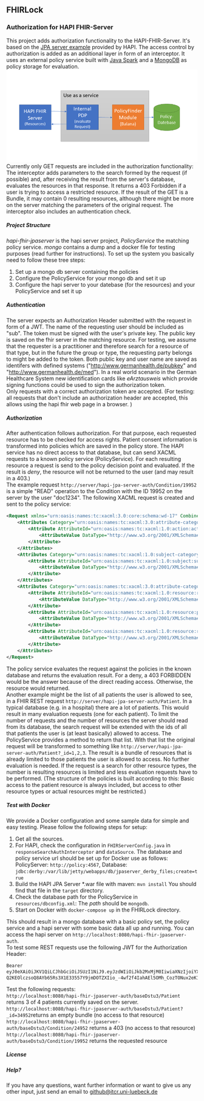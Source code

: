 ## FHIRLock

### Authorization for HAPI FHIR-Server

This project adds authorization functionality to the HAPI-FHIR-Server. It's based on the [JPA server example](https://github.com/jamesagnew/hapi-fhir/tree/master/hapi-fhir-jpaserver-example) provided by HAPI. The access control by authorization is added as an additional layer in form of an interceptor. It uses an external policy service built with [Java Spark](http://sparkjava.com/) and a  [MongoDB](https://www.mongodb.com/) as policy storage for evaluation.   
![alt text](service.png "Service")   
Currently only GET requests are included in the authorization functionality: The interceptor adds parameters to the search formed by the request (if possible) and, after receiving the result from the server's database, evaluates the resources in that response. It returns a 403 Forbidden if a user is trying to access a restricted resource. If the result of the GET is a Bundle, it may contain 0 resulting resources, although there might be more on the server matching the parameters of the original request. The interceptor also includes an authentication check.   

##### Project Structure
_hapi-fhir-jpaserver_ is the hapi server project, _PolicyService_ the matching policy service. _mongo_ contains a dump and a docker file for testing purposes (read further for instructions). To set up the system you basically need to follow these tree steps:
 1. Set up a mongo db server containing the policies 
 2. Configure the PolicyService for your mongo db and set it up 
 3. Configure the hapi server to your datebase (for the resources) and your PolicyService and set it up

##### Authentication
The server expects an Authorization Header submitted with the request in form of a JWT. The name of the requesting user should be included as "sub". The token must be signed with the user's private key. The public key is saved on the fhir server in the matching resource. For testing, we assume that the requester is a practitioner and therefore search for a resource of that type, but in the future the group or type, the requesting party belongs to might be added to the token. Both public key and user name are saved as identifers with defined systems ("http://www.germanhealth.de/pubkey" and "http://www.germanhealth.de/med"). In a real world scenario in the German Healthcare System new identification cards like _eArztausweis_ which provide signing functions could be used to sign the authorization token.  
Only requests with a correct authorization token are accepted. (For testing: all requests that don't include an authorization header are accepted, this allows using the hapi fhir web page in a browser. )  

##### Authorization
After authentication follows authorization. For that purpose, each requested resource has to be checked for access rights. Patient consent information is transformed into policies which are saved in the policy store. The HAPI service has no direct access to that database, but can send XACML requests to a known policy service (PolicyService). For each resulting resource a request is send to the policy decision point and evaluated. If the result is _deny_, the resource will not be returned to the user (and may result in a 403.)   
The example request `http://server/hapi-jpa-server-auth/Condition/19952` is a simple "READ" operation to the Condition with the ID 19952 on the server by the user "doc1234". The following XACML request is created and sent to the policy service:
```xml
<Request xmlns="urn:oasis:names:tc:xacml:3.0:core:schema:wd-17" CombinedDecision="false" ReturnPolicyIdList="false">
	<Attributes Category="urn:oasis:names:tc:xacml:3.0:attribute-category:action">
		<Attribute AttributeId="urn:oasis:names:tc:xacml:1.0:action:action-id" IncludeInResult="false">
			<AttributeValue DataType="http://www.w3.org/2001/XMLSchema#string">GET</AttributeValue>
		</Attribute>
	</Attributes>
	<Attributes Category="urn:oasis:names:tc:xacml:1.0:subject-category:access-subject">
		<Attribute AttributeId="urn:oasis:names:tc:xacml:1.0:subject:subject-id" IncludeInResult="false">
			<AttributeValue DataType="http://www.w3.org/2001/XMLSchema#string">doc1234</AttributeValue>
		</Attribute>
	</Attributes>
	<Attributes Category="urn:oasis:names:tc:xacml:3.0:attribute-category:resource">
		<Attribute AttributeId="urn:oasis:names:tc:xacml:1.0:resource:resource-type" IncludeInResult="false">
			<AttributeValue DataType="http://www.w3.org/2001/XMLSchema#string">Condition</AttributeValue>
		</Attribute>
		<Attribute AttributeId="urn:oasis:names:tc:xacml:1.0:resource:patient-id" IncludeInResult="false">
			<AttributeValue DataType="http://www.w3.org/2001/XMLSchema#string">1</AttributeValue>
		</Attribute>
		<Attribute AttributeId="urn:oasis:names:tc:xacml:1.0:resource:resource-id" IncludeInResult="false">
			<AttributeValue DataType="http://www.w3.org/2001/XMLSchema#string">19952</AttributeValue>
		</Attribute>
	</Attributes>
</Request> 
```
The policy service evaluates the request against the policies in the known database and returns the evaluation result. For a deny, a 403 FORBIDDEN would be the answer because of the direct reading access. Otherwise, the resource would returned.   
Another example might be the list of all patients the user is allowed to see, in a FHIR REST request `http://server/hapi-jpa-server-auth/Patient`. In a typical database (e.g. in a hospital) there are a lot of patients. This would result in many evaluation requests (one for each patient). To limit the number of requests and the number of resources the server should read from its database, the search request will be extended with the ids of all that patients the user is (at least basically) allowed to access. The PolicyService provides a method to return that list. With that list the original request will be transformed to something like `http://server/hapi-jpa-server-auth/Patient?_id=1,2,3`. The result is a bundle of resources that is already limited to those patients the user is allowed to access. No further evaluation is needed. If the request is a search for other resource types, the number is resulting resources is limited and less evaluation requests have to be performed. (The structure of the policies is built according to this: Basic access to the patient resource is always included, but access to other resource types or actual resources might be restricted.)   

##### Test with Docker
We provide a Docker configuration and some sample data for simple and easy testing. Please follow the following steps for setup:
1. Get all the sources.
2. For HAPI, check the configuration in `FHIRServerConfig.java` in `responseSearchAuthInterceptor` and `dataSource`. The database and policy service url should be set up for Docker use as follows:  
PolicyServer: `http://policy:4567`, Database: `jdbc:derby:/var/lib/jetty/webapps/db/jpaserver_derby_files;create=true`
3. Build the HAPI JPA Server *.war file with maven: `mvn install` You should find that file in the `target` directory.
4. Check the database path for the PolicyService in `resources/dbconfig.xml`: The _path_ should be `mongodb`.
5. Start on Docker with `docker-compose up` in the FHIRLock directory.

This should result in a mongo database with a basic policy set, the policy service and a hapi server with some basic data all up and running. You can access the hapi server on `http://localhost:8080/hapi-fhir-jpaserver-auth`.   
To test some REST requests use the following JWT for the Authorization Header: 
```
Bearer eyJ0eXAiOiJKV1QiLCJhbGciOiJSUzI1NiJ9.eyJzdWIiOiJkb2MxMjM0IiwiaXNzIjoiYXV0aDAiLCJuYW1lIjoiRG9jIn0.pdPbSYvNG0E_ISnO-Q2KEOlczsoQ8AYb65Rs3X1E33557Y9jmDOTZXIio_-4wf2f4IahAEl5OMh_CozTONux2eK1sAUVH0x1TbA3NLvwMWfd9HgtkojFOPK4BlK3HdxnbPmvHRL8t3Vk5D7AgJDWooCFomeY16X0cZgdlfBDzys
```
Test the following requests:   
`http://localhost:8080/hapi-fhir-jpaserver-auth/baseDstu3/Patient` returns 3 of 4 patients currently saved on the server.   
`http://localhost:8080/hapi-fhir-jpaserver-auth/baseDstu3/Patient?_id=34952`returns an empty bundle (no access to that resource)  
`http://localhost:8080/hapi-fhir-jpaserver-auth/baseDstu3/Condition/24952` returns a 403 (no access to that resource)  
`http://localhost:8080/hapi-fhir-jpaserver-auth/baseDstu3/Condition/19952` returns the requested resource  

##### License


##### Help?
If you have any questions, want further information or want to give us any other input, just send an email to github@itcr.uni-luebeck.de